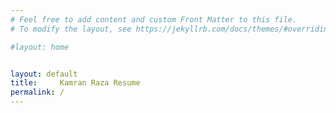 ```yaml
---
# Feel free to add content and custom Front Matter to this file.
# To modify the layout, see https://jekyllrb.com/docs/themes/#overriding-theme-defaults

#layout: home


layout: default
title:     Kamran Raza Resume
permalink: /
---
```



